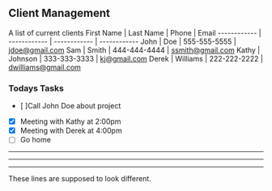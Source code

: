 ## Client Management
A list of current clients
First Name | Last Name | Phone | Email
------------ | ------------ | ------------ | ------------
John | Doe | 555-555-5555 | [jdoe@gmail.com](mailto:jdoe@gmail.com)
Sam | Smith | 444-444-4444 | [ssmith@gmail.com](mailto:ssmith@gmail.com)
Kathy | Johnson | 333-333-3333 | [kj@gmail.com](mailto:kj@gmail.com)
Derek | Williams | 222-222-2222 | [dwilliams@gmail.com](mailto:dwilliams@gmail.com)

### Todays Tasks
- [ ]Call John Doe about project
- [x] Meeting with Kathy at 2:00pm
- [x] Meeting with Derek at 4:00pm
- [ ] Go home

___
***
---

These lines are supposed to look different.